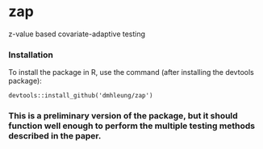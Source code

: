 # zap
z-value based covariate-adaptive testing

### Installation

To install the package in R,  use the command (after installing the devtools package):
`````````
devtools::install_github('dmhleung/zap')
`````````
### This is a preliminary version of the package, but it should function well enough to perform the multiple testing methods described in the paper. 
